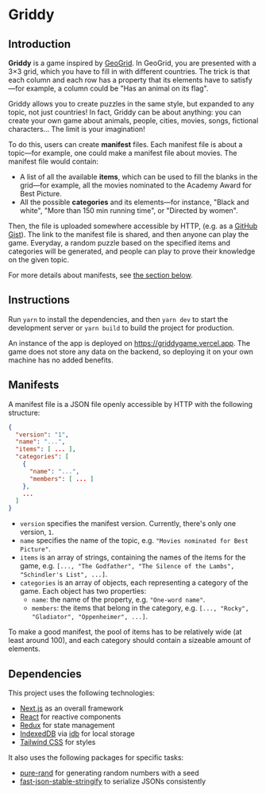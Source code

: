# Griddy

## Introduction

**Griddy** is a game inspired by [GeoGrid].
In GeoGrid, you are presented with a 3×3 grid, which you have to fill in with different countries.
The trick is that each column and each row has a property that its elements have to satisfy—for example, a column could be "Has an animal on its flag".

Griddy allows you to create puzzles in the same style, but expanded to any topic, not just countries!
In fact, Griddy can be about anything: you can create your own game about animals, people, cities, movies, songs, fictional characters...
The limit is your imagination!

To do this, users can create **manifest** files.
Each manifest file is about a topic—for example, one could make a manifest file about movies.
The manifest file would contain:
- A list of all the available **items**, which can be used to fill the blanks in the grid—for example, all the movies nominated to the Academy Award for Best Picture.
- All the possible **categories** and its elements—for instance, "Black and white", "More than 150 min running time", or "Directed by women".

Then, the file is uploaded somewhere accessible by HTTP, (e.g. as a [GitHub Gist]).
The link to the manifest file is shared, and then anyone can play the game.
Everyday, a random puzzle based on the specified items and categories will be generated, and people can play to prove their knowledge on the given topic.

For more details about manifests, see [the section below](#manifests).

## Instructions

Run `yarn` to install the dependencies, and then `yarn dev` to start the development server or `yarn build` to build the project for production.

An instance of the app is deployed on https://griddygame.vercel.app.
The game does not store any data on the backend, so deploying it on your own machine has no added benefits.

## Manifests

A manifest file is a JSON file openly accessible by HTTP with the following structure:

```json
{
  "version": "1",
  "name": "...",
  "items": [ ... ],
  "categories": [
    {
      "name": "...",
      "members": [ ... ]
    },
    ...
  ]
}
```

- `version` specifies the manifest version.
Currently, there's only one version, `1`.
- `name` specifies the name of the topic, e.g. `"Movies nominated for Best Picture"`.
- `items` is an array of strings, containing the names of the items for the game, e.g. `[..., "The Godfather", "The Silence of the Lambs", "Schindler's List", ...]`.
- `categories` is an array of objects, each representing a category of the game.
Each object has two properties:
  - `name`: the name of the property, e.g. `"One-word name"`.
  - `members`: the items that belong in the category, e.g. `[..., "Rocky", "Gladiator", "Oppenheimer", ...]`.

To make a good manifest, the pool of items has to be relatively wide (at least around 100), and each category should contain a sizeable amount of elements.

## Dependencies

This project uses the following technologies:

- [Next.js] as an overall framework
- [React] for reactive components
- [Redux] for state management
- [IndexedDB] via [idb] for local storage
- [Tailwind CSS] for styles

It also uses the following packages for specific tasks:

- [pure-rand] for generating random numbers with a seed
- [fast-json-stable-stringify] to serialize JSONs consistently


[GitHub Gist]: https://gist.github.com/
[GeoGrid]: https://www.geogridgame.com/
[Next.js]: https://nextjs.org/
[React]: https://react.dev/
[Redux]: https://redux.js.org/
[IndexedDB]: https://developer.mozilla.org/en-US/docs/Web/API/IndexedDB_API
[idb]: https://www.npmjs.com/package/idb
[Tailwind CSS]: https://tailwindcss.com/
[pure-rand]: https://www.npmjs.com/package/pure-rand
[fast-json-stable-stringify]: https://www.npmjs.com/package/fast-json-stable-stringify
